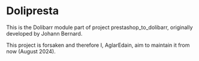 # Dolipresta

This is the Dolibarr module part of project prestashop_to_dolibarr, originally developed by Johann Bernard.

This project is forsaken and therefore I, AglarEdain, aim to maintain it from now (August 2024).